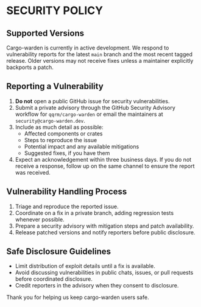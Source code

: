 # SECURITY POLICY

## Supported Versions

Cargo-warden is currently in active development. We respond to vulnerability reports for the latest `main` branch and the most recent tagged release. Older versions may not receive fixes unless a maintainer explicitly backports a patch.

## Reporting a Vulnerability

1. **Do not** open a public GitHub issue for security vulnerabilities.
2. Submit a private advisory through the GitHub Security Advisory workflow for `qqrm/cargo-warden` or email the maintainers at `security@cargo-warden.dev`.
3. Include as much detail as possible:
   - Affected components or crates
   - Steps to reproduce the issue
   - Potential impact and any available mitigations
   - Suggested fixes, if you have them
4. Expect an acknowledgement within three business days. If you do not receive a response, follow up on the same channel to ensure the report was received.

## Vulnerability Handling Process

1. Triage and reproduce the reported issue.
2. Coordinate on a fix in a private branch, adding regression tests whenever possible.
3. Prepare a security advisory with mitigation steps and patch availability.
4. Release patched versions and notify reporters before public disclosure.

## Safe Disclosure Guidelines

- Limit distribution of exploit details until a fix is available.
- Avoid discussing vulnerabilities in public chats, issues, or pull requests before coordinated disclosure.
- Credit reporters in the advisory when they consent to disclosure.

Thank you for helping us keep cargo-warden users safe.
